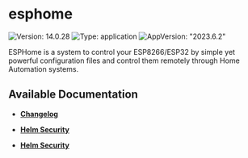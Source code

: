 # esphome

![Version: 14.0.28](https://img.shields.io/badge/Version-14.0.28-informational?style=flat-square) ![Type: application](https://img.shields.io/badge/Type-application-informational?style=flat-square) ![AppVersion: "2023.6.2"](https://img.shields.io/badge/AppVersion-"2023.6.2"-informational?style=flat-square)

ESPHome is a system to control your ESP8266/ESP32 by simple yet powerful configuration files and control them remotely through Home Automation systems.

## Available Documentation

- [**Changelog**](CHANGELOG)

- [**Helm Security**](container-security)

- [**Helm Security**](helm-security)

